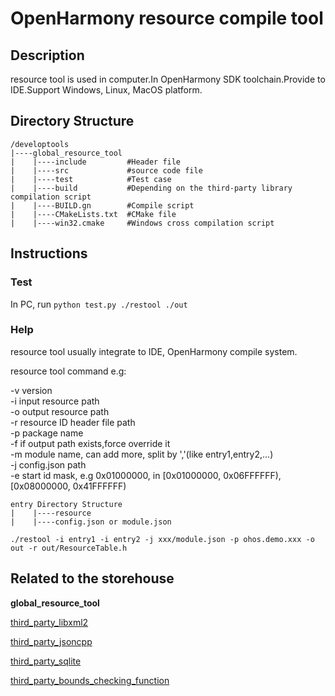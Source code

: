 # OpenHarmony resource compile tool  

## Description
resource tool is used in computer.In OpenHarmony SDK toolchain.Provide to IDE.Support Windows, Linux, MacOS platform.

## Directory Structure

```
/developtools
|----global_resource_tool
|    |----include         #Header file
|    |----src             #source code file
|    |----test            #Test case
|    |----build           #Depending on the third-party library compilation script
|    |----BUILD.gn        #Compile script
|    |----CMakeLists.txt  #CMake file
|    |----win32.cmake     #Windows cross compilation script
```

## Instructions

### Test

In PC, run `python test.py ./restool ./out`  

### Help

resource tool usually integrate to IDE, OpenHarmony compile system.

resource tool command e.g:  

-v version  
-i input resource path  
-o output resource path  
-r resource ID header file path  
-p package name  
-f if output path exists,force override it  
-m module name, can add more, split by ','(like entry1,entry2,...)  
-j config.json path  
-e start id mask, e.g 0x01000000, in [0x01000000, 0x06FFFFFF),[0x08000000, 0x41FFFFFF)  

```
entry Directory Structure
|    |----resource
|    |----config.json or module.json
```
`./restool -i entry1 -i entry2 -j xxx/module.json -p ohos.demo.xxx -o out -r out/ResourceTable.h `

##  Related to the storehouse

**global_resource_tool**

[third_party_libxml2](https://gitee.com/openharmony/third_party_libxml2/blob/master/README.md)

[third_party_jsoncpp](https://gitee.com/openharmony/third_party_jsoncpp/blob/master/README.md)

[third_party_sqlite](https://gitee.com/openharmony/third_party_sqlite/blob/master/README.md)

[third_party_bounds_checking_function](https://gitee.com/openharmony/third_party_bounds_checking_function/blob/master/README.en.md)

